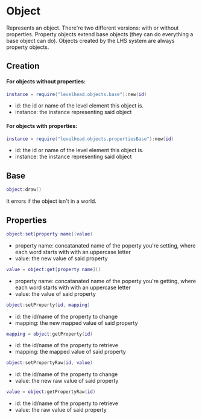 # Object
Represents an object.
There're two different versions: with or without properties.
Property objects extend base objects (they can do everything a base object can do).
Objects created by the LHS system are always property objects.

## Creation

#### For objects without properties:
```Lua
instance = require("levelhead.objects.base"):new(id)
```
- id: the id or name of the level element this object is.
- instance: the instance representing said object

#### For objects with properties:
```Lua
instance = require("levelhead.objects.propertiesBase"):new(id)
```
- id: the id or name of the level element this object is.
- instance: the instance representing said object

## Base

```Lua
object:draw()
```
It errors if the object isn't in a world.

## Properties

```Lua
object:set[property name](value)
```
- property name: concatanated name of the poperty you're setting, where each word starts with with an uppercase letter
- value: the new value of said property

```Lua
value = object:get[property name]()
```
- property name: concatanated name of the poperty you're getting, where each word starts with with an uppercase letter
- value: the value of said property


```Lua
object:setProperty(id, mapping)
```
- id: the id/name of the property to change
- mapping: the new mapped value of said property

```Lua
mapping = object:getProperty(id)
```
- id: the id/name of the property to retrieve
- mapping: the mapped value of said property

```Lua
object:setPropertyRaw(id, value)
```
- id: the id/name of the property to change
- value: the new raw value of said property

```Lua
value = object:getPropertyRaw(id)
```
- id: the id/name of the property to retrieve
- value: the raw value of said property
